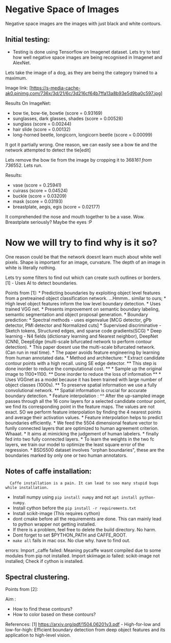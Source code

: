 # Negative Space of Images

Negative space images are the images with just black and white contours. 

## Initial testing:
* Testing is done using Tensorflow on Imagenet dataset. 
Lets try to test how well negative space images are being recognised in Imagenet and AlexNet. 

Lets take the image of a dog, as they are being the category trained to a maximum. 

Image link: [https://s-media-cache-ak0.pinimg.com/736x/3d/21/6c/3d216cf64b7ffa13a8b93e5d9ba0c597.jpg]

Results On ImageNet:
* bow tie, bow-tie, bowtie (score = 0.93169)
* sunglasses, dark glasses, shades (score = 0.00528)
* sunglass (score = 0.00244)
* hair slide (score = 0.00132)
* long-horned beetle, longicorn, longicorn beetle (score = 0.00099)

It got it partially wrong. One reason, we can easily see a bow tie and the network attempted to detect the tie[edit]

Lets remove the bow tie from the image by cropping it to 368*161 from 736*552. Lets run.

Results:
* vase (score = 0.25941)
* cuirass (score = 0.04524)
* buckle (score = 0.03209)
* mask (score = 0.03193)
* breastplate, aegis, egis (score = 0.02177)

It comprehended the nose and mouth together to be a vase. Wow. Breastplate seriously? Maybe the eyes :P

# Now we will try to find why is it so?

One reason could be that the network doesnt learn much about white well pixels. Shape is important for an image, curvature. The depth of an image in white is literally nothing.

Lets try some filters to find out which can create such outlines or borders. 
[1] - Uses AI to detect boundaries. 

Points from [1]:
     * Predicting boundaries by exploiting object level features from a pretreained object classification network. ...Hmmm.. similar to ours;
     * High level object features inform the low level boundary detection. 
     * Uses trained VGG net.
     * Presents improvement on semantic boundary labeling, semantic segmentation and object proposal generation. 
     * Boundary prediction:
       		* Spectral methods - uses eigenvalue [MCG detector, gPb detector, PMI detector and Normalized cuts]
		* Supervised discriminative - Sketch tokens, Structured edges, and sparse code gradients(SCG)
		* Deep learning - N4 fields (dictionary learning and Nearest neighbor), DeepNet (CNN), DeepEdge (multi-scale bifurcated network to perform contour detection).
    * This paper doesnt use the multi-scale bifurcated network. (Can run in real time).
    * The paper avoids feature engineering by learning from human annotated data. 
    * Method and architecture:
		* Extract candidate contour points with a high recall. using SE edge detector. ** This step is done inorder to reduce the computational cost. ** 
		* Sample up the original image to 1100*1100. ** Done inorder to reduce the loss of information ** 
		* Uses VGGnet as a model because it has been trained with large number of object classes (1000s). ** To preserve spatial information we use a fully convolutional network. ** Spatial information is crucial for accurate boundary detection. 
		* Feature interpolation :
		  	  ^^ After the up-sampled image passes through all the 16 conv layers for a selected candidate contour point, we find its corresponding point in the feature maps. The values are not exact. SO we perform feature interpolation by finding the 4 nearest points and average their activation values. 
		* Feature interpolation helps to predict boundaries efficiently. 
		* We feed the 5504 dimensional feature vector to funlly connected layers that are optimized to human agreement criterion. Whaaat.
		* It aims at mimicking the judgement of human labelers.
		* finally fed into two fully connected layers. 
    * To learn the weights in the two fc layers, we train our model to optimize the least square error of the regression. 
    * BSDS500 dataset involves "orphan boundaries", these are the boundaries marked by only one or two human annotators. 

## Notes of caffe installation:
      Caffe installation is a pain. It can lead to soo many stupid bugs while installation. 

* Install numpy using `pip install numpy` and not `apt install python-numpy`. 
* Install cython before the `pip install -r requirements.txt` 
* Install scikit-image (This requires cython) 
* dont cmake before all the requirements are done. This can mainly lead to python wrapper not getting installed. 
* If there is a problem, feel free to delete the build directory. No harm. 
* Dont forget to set $PYTHON_PATH and CAFFE_ROOT. 
* `make all` fails in mac osx. No clue why. have to find out.

errors:
Import _caffe failed: Meaning pycaffe wasnt compiled due to some modules from pip not installed.
Import skiimage.io failed: scikit-image not installed; Check if cython is installed.

## Spectral clustering. 


Points from [2]:

    
Aim :

* How to find these contours?
* How to color based on these contours?
    

References:
[1] https://arxiv.org/pdf/1504.06201v3.pdf - High-for-low and low-for-high: Efficient boundary detection from deep object features and its application to high-level vision.


